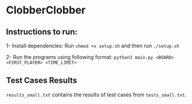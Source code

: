 # ClobberClobber

## Instructions to run:

1- Install dependencies:
Run `chmod +x setup.sh` and then run `./setup.sh`

2- Run the programs using following format:
`python3 main.py <BOARD> <FIRST_PLAYER> <TIME_LIMIT>`

## Test Cases Results

`results_small.txt` contains the results of test cases from `tests_small.txt`.
